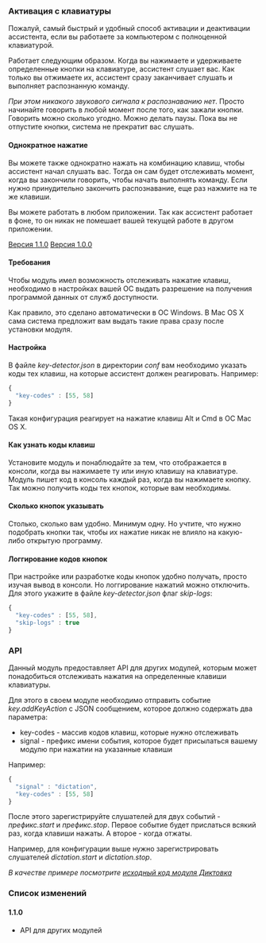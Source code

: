 ### Активация с клавиатуры
Пожалуй, самый быстрый и удобный способ активации и деактивации ассистента, если вы работаете за компьютером с полноценной клавиатурой.

Работает следующим образом. Когда вы нажимаете и удерживаете определенные кнопки на клавиатуре, ассистент слушает вас.
Как только вы отжимаете их, ассистент сразу заканчивает слушать и выполняет распознанную команду.

_При этом никакого звукового сигнала к распознаванию нет_. Просто начинайте говорить в любой момент после того, как зажали кнопки. Говорить можно сколько угодно. Можно делать паузы. Пока вы не отпустите кнопки, система не прекратит вас слушать.

#### Однократное нажатие
Вы можете также однократно нажать на комбинацию клавиш, чтобы ассистент начал слушать вас. Тогда он сам будет отслеживать момент, когда вы закончили говорить, чтобы начать выполнять команду.
Если нужно принудительно закончить распознавание, еще раз нажмите на те же клавиши.

Вы можете работать в любом приложении. Так как ассистент работает в фоне, то он никак не помешает вашей текущей работе в другом приложении.

[Версия 1.1.0](https://bintray.com/artifact/download/uzyovoys/aggregate/com/aggregate/key-detector/1.1.0/key-detector-1.1.0.jar)
[Версия 1.0.0](https://bintray.com/artifact/download/uzyovoys/aggregate/com/aggregate/key-detector/1.0.0/key-detector-1.0.0.jar)

#### Требования
Чтобы модуль имел возможность отслеживать нажатие клавиш, необходимо в настройках вашей ОС выдать разрешение на получения программой данных от служб доступности.

Как правило, это сделано автоматически в ОС Windows. В Mac OS X сама система предложит вам выдать такие права сразу после установки модуля.

#### Настройка
В файле _key-detector.json_ в директории _conf_ вам необходимо указать коды тех клавиш, на которые ассистент должен реагировать. Например:

```javascript
{
  "key-codes" : [55, 58]
}
```

Такая конфигурация реагирует на нажатие клавиш Alt и Cmd в ОС Mac OS X.

#### Как узнать коды клавиш
Установите модуль и понаблюдайте за тем, что отображается в консоли, когда вы нажимаете ту или иную клавишу на клавиатуре.
Модуль пишет код в консоль каждый раз, когда вы нажимаете кнопку. Так можно получить коды тех кнопок, которые вам необходимы.

#### Сколько кнопок указывать
Столько, сколько вам удобно. Минимум одну. Но учтите, что нужно подобрать кнопки так, чтобы их нажатие никак не влияло на какую-либо открытую программу.

#### Логгирование кодов кнопок
При настройке или разработке коды кнопок удобно получать, просто изучая вывод в консоли.
Но логгирование нажатий можно отключить. Для этого укажите в файле _key-detector.json_ флаг _skip-logs_:

```javascript
{
  "key-codes" : [55, 58],
  "skip-logs" : true
}
```

### API
Данный модуль предоставляет API для других модулей, которым может понадобиться отслеживать нажатия на определенные клавиши клавиатуры.

Для этого в своем модуле необходимо отправить событие _key.addKeyAction_ с JSON сообщением, которое должно содержать два параметра:

- key-codes - массив кодов клавиш, которые нужно отслеживать
- signal - префикс имени события, которое будет присылаться вашему модулю при нажатии на указанные клавиши

Например:

```javascript
{
  "signal" : "dictation",
  "key-codes" : [55, 58]
}
```

После этого зарегистрируйте слушателей для двух событий - _префикс.start_ и _префикс.stop_.
Первое событие будет прислаться всякий раз, когда клавиши нажаты. А второе - когда отжаты.

Например, для конфигурации выше нужно зарегистрировать слушателей _dictation.start_ и _dictation.stop_.

_В качестве примере посмотрите [исходный код модуля Диктовка](https://github.com/uzyovoys/aggregate/tree/master/modules/dictation)_

### Список изменений
#### 1.1.0

- API для других модулей
